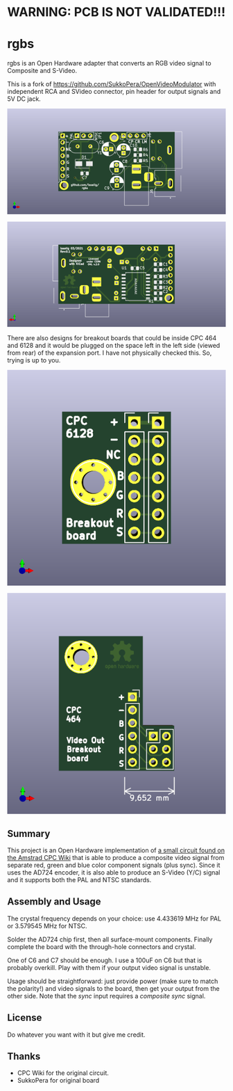 # WARNING: PCB IS NOT VALIDATED!!!

# rgbs
rgbs is an Open Hardware adapter that converts an RGB video signal to Composite and S-Video.

This is a fork of https://github.com/SukkoPera/OpenVideoModulator with independent RCA and SVideo connector, pin header for output signals and 5V DC jack.

![PCB top](https://raw.githubusercontent.com/issalig/OpenVideoModulator/master/img/OpenVideoModulator_top.png)

![PCB bottom](https://raw.githubusercontent.com/issalig/OpenVideoModulator/master/img/OpenVideoModulator_bottom.png)

There are also designs for breakout boards that could be inside CPC 464 and 6128 and it would be plugged on the space left in the left side (viewed from rear) of the expansion port. I have not physically checked this. So, trying is up to you.

![6128 top](https://raw.githubusercontent.com/issalig/OpenVideoModulator/master/img/cpc6128_internal_video_top.png)

![464 top](https://raw.githubusercontent.com/issalig/OpenVideoModulator/master/img/cpc464_internal_video_top.png)

## Summary
This project is an Open Hardware implementation of [a small circuit found on the Amstrad CPC Wiki](http://www.cpcwiki.eu/index.php/RGB_SVideo) that is able to produce a composite video signal from separate red, green and blue color component signals (plus sync). Since it uses the AD724 encoder, it is also able to produce an S-Video (Y/C) signal and it supports both the PAL and NTSC standards.


## Assembly and Usage

The crystal frequency depends on your choice: use 4.433619 MHz for PAL or 3.579545 MHz for NTSC.

Solder the AD724 chip first, then all surface-mount components. Finally complete the board with the through-hole connectors and crystal.

One of C6 and C7 should be enough. I use a 100uF on C6 but that is probably overkill. Play with them if your output video signal is unstable.

Usage should be straightforward: just provide power (make sure to match the polarity!) and video signals to the board, then get your output from the other side. Note that the *sync* input requires a *composite sync* signal.

## License
 Do whatever you want with it but give me credit.
 
## Thanks
- CPC Wiki for the original circuit.
- SukkoPera for original board
